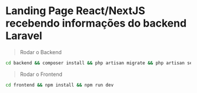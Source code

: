 # Landing Page React/NextJS recebendo informações do backend Laravel

> Rodar o Backend
```bash
cd backend && composer install && php artisan migrate && php artisan serve
```

> Rodar o Frontend
```bash
cd frontend && npm install && npm run dev
```
